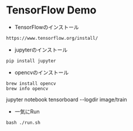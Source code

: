 # TensorFlow Demo

* TensorFlowのインストール
~~~
https://www.tensorflow.org/install/
~~~

* jupyterのインストール
~~~
pip install jupyter 
~~~

* opencvのインストール
~~~
brew install opencv
brew info opencv
~~~

jupyter notebook
tensorboard --logdir image/train

* 一気にRun
~~~
bash ./run.sh
~~~